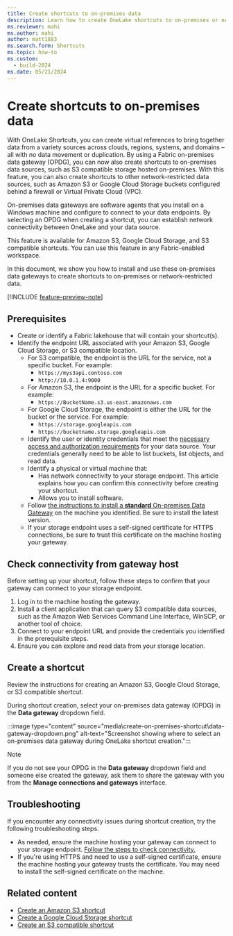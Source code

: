```yaml
---
title: Create shortcuts to on-premises data
description: Learn how to create OneLake shortcuts to on-premises or network-restricted data sources.
ms.reviewer: mahi
ms.author: mahi
author: matt1883
ms.search.form: Shortcuts
ms.topic: how-to
ms.custom:
  - build-2024
ms.date: 05/21/2024
---
```


# Create shortcuts to on-premises data

With OneLake Shortcuts, you can create virtual references to bring together data from a variety sources across clouds, regions, systems, and domains – all with no data movement or duplication. By using a Fabric on-premises data gateway (OPDG), you can now also create shortcuts to on-premises data sources, such as S3 compatible storage hosted on-premises. With this feature, you can also create shortcuts to other network-restricted data sources, such as Amazon S3 or Google Cloud Storage buckets configured behind a firewall or Virtual Private Cloud (VPC).

On-premises data gateways are software agents that you install on a Windows machine and configure to connect to your data endpoints. By selecting an OPDG when creating a shortcut, you can establish network connectivity between OneLake and your data source.

This feature is available for Amazon S3, Google Cloud Storage, and S3 compatible shortcuts. You can use this feature in any Fabric-enabled workspace.

In this document, we show you how to install and use these on-premises data gateways to create shortcuts to on-premises or network-restricted data.

[!INCLUDE [feature-preview-note](../includes/feature-preview-note.md)]

## Prerequisites

* Create or identify a Fabric lakehouse that will contain your shortcut(s).
* Identify the endpoint URL associated with your Amazon S3, Google Cloud Storage, or S3 compatible location.
  * For S3 compatible, the endpoint is the URL for the service, not a specific bucket. For example:
    * `https://mys3api.contoso.com`
    * `http://10.0.1.4:9000`
  * For Amazon S3, the endpoint is the URL for a specific bucket. For example:
    * `https://BucketName.s3.us-east.amazonaws.com`
  * For Google Cloud Storage, the endpoint is either the URL for the bucket or the service. For example:
    * `https://storage.googleapis.com`
    * `https://bucketname.storage.googleapis.com`
  * Identify the user or identity credentials that meet the [necessary access and authorization requirements](onelake-shortcuts.md#s3-shortcuts) for your data source. Your credentials generally need to be able to list buckets, list objects, and read data.
  * Identify a physical or virtual machine that:
    * Has network connectivity to your storage endpoint. This article explains how you can confirm this connectivity before creating your shortcut.
    * Allows you to install software.
  * Follow [the instructions to install a **standard** On-premises Data Gateway](/data-integration/gateway/service-gateway-install#download-and-install-a-standard-gateway) on the machine you identified. Be sure to install the latest version.
  * If your storage endpoint uses a self-signed certificate for HTTPS connections, be sure to trust this certificate on the machine hosting your gateway.

## Check connectivity from gateway host

Before setting up your shortcut, follow these steps to confirm that your gateway can connect to your storage endpoint.

1. Log in to the machine hosting the gateway.
1. Install a client application that can query S3 compatible data sources, such as the Amazon Web Services Command Line Interface, WinSCP, or another tool of choice.
1. Connect to your endpoint URL and provide the credentials you identified in the prerequisite steps.
1. Ensure you can explore and read data from your storage location.

## Create a shortcut

Review the instructions for creating an Amazon S3, Google Cloud Storage, or S3 compatible shortcut.

During shortcut creation, select your on-premises data gateway (OPDG) in the **Data gateway** dropdown field.

  :::image type="content" source="media\create-on-premises-shortcut\data-gateway-dropdown.png" alt-text="Screenshot showing where to select an on-premises data gateway during OneLake shortcut creation.":::

> [!NOTE]
> If you do not see your OPDG in the **Data gateway** dropdown field and someone else created the gateway, ask them to share the gateway with you from the **Manage connections and gateways** interface.

## Troubleshooting

If you encounter any connectivity issues during shortcut creation, try the following troubleshooting steps.

* As needed, ensure the machine hosting your gateway can connect to your storage endpoint. [Follow the steps to check connectivity.](#check-connectivity-from-gateway-host)
* If you're using HTTPS and need to use a self-signed certificate, ensure the machine hosting your gateway trusts the certificate. You may need to install the self-signed certificate on the machine.

## Related content

- [Create an Amazon S3 shortcut](create-s3-shortcut.md)
- [Create a Google Cloud Storage shortcut](create-gcs-shortcut.md)
- [Create an S3 compatible shortcut](create-s3-compatible-shortcut.md)
